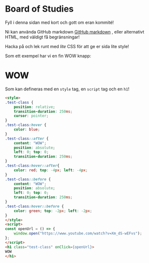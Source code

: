 # Board of Studies
Fyll i denna sidan med kort och gott om eran kommité!

Ni kan använda GitHub markdown 
[GitHub markdown](https://docs.github.com/en/get-started/writing-on-github/getting-started-with-writing-and-formatting-on-github/basic-writing-and-formatting-syntax)
, eller alternativt HTML, med väldigt få begränsningar!

Hacka på och lek runt med *lite* CSS för att ge er sida lite style!

Som ett exempel har vi en fin WOW knapp:
<style>
.test-class {
    position: relative;
    transition-duration: 250ms;
    cursor: pointer;
}
.test-class:hover {
    color: blue;
}
.test-class::after {
    content: "WOW";
    position: absolute;
    left: 0; top: 0;
    transition-duration: 250ms;
}
.test-class:hover::after{
    color: red; top: -4px; left: -4px;
}
.test-class::before {
    content: "WOW";
    position: absolute;
    left: 0; top: 0;
    transition-duration: 250ms;
}
.test-class:hover::before {
    color: green; top: -2px; left: -2px;
}
</style>
<script>
const openUrl = () => {
    window.open("https://www.youtube.com/watch?v=Xm_dS-wEFvs");
};
</script>
<h1 class="test-class" onClick={openUrl}>
WOW
</h1>

Som kan defineras med en `style` tag, en `script` tag och en `h1`!
```html
<style>
.test-class {
    position: relative;
    transition-duration: 250ms;
    cursor: pointer;
}
.test-class:hover {
    color: blue;
}
.test-class::after {
    content: "WOW";
    position: absolute;
    left: 0; top: 0;
    transition-duration: 250ms;
}
.test-class:hover::after{
    color: red; top: -4px; left: -4px;
}
.test-class::before {
    content: "WOW";
    position: absolute;
    left: 0; top: 0;
    transition-duration: 250ms;
}
.test-class:hover::before {
    color: green; top: -2px; left: -2px;
}
</style>
<script>
const openUrl = () => {
    window.open("https://www.youtube.com/watch?v=Xm_dS-wEFvs");
};
</script>
<h1 class="test-class" onClick={openUrl}>
WOW
</h1>
```
